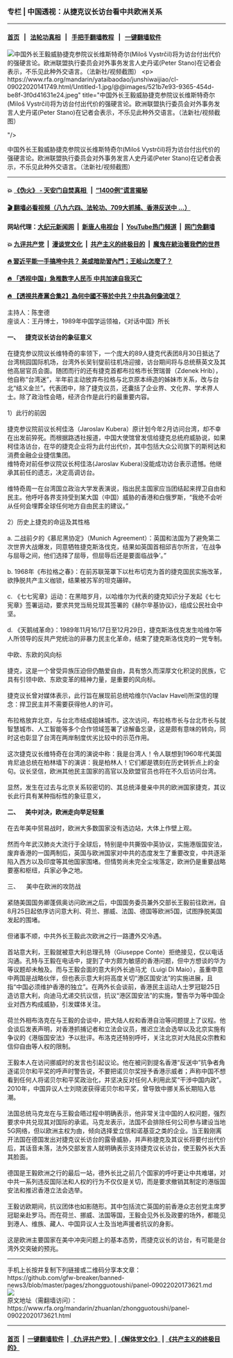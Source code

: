 ### 专栏 | 中国透视：从捷克议长访台看中共欧洲关系
------------------------

#### [首页](https://github.com/gfw-breaker/banned-news3/blob/master/README.md) &nbsp;&nbsp;|&nbsp;&nbsp; [法轮功真相](https://github.com/begood0513/basic/blob/master/README.md)  &nbsp;&nbsp;|&nbsp;&nbsp; [手把手翻墙教程](https://github.com/gfw-breaker/guides/wiki)  &nbsp;&nbsp;|&nbsp;&nbsp; [一键翻墙软件](https://github.com/gfw-breaker/nogfw/blob/master/README.md)  



<div id="headerimg">
 <img alt="中国外长王毅威胁捷克参院议长维斯特奇尔(Miloš Vystrčil)将为访台付出代价的强硬言论。欧洲联盟执行委员会对外事务发言人史丹诺(Peter Stano)在记者会表示，不乐见此种外交语言。（法新社/视频截图）

" src="https://www.rfa.org/mandarin/yataibaodao/junshiwaijiao/cl-09022020141749.html/Untitled-1.jpg/@@images/521b7e93-9365-454d-be8f-3f0d41631e24.jpeg" title="中国外长王毅威胁捷克参院议长维斯特奇尔(Miloš Vystrčil)将为访台付出代价的强硬言论。欧洲联盟执行委员会对外事务发言人史丹诺(Peter Stano)在记者会表示，不乐见此种外交语言。（法新社/视频截图）

"/>
 <div id="headerimgcontents">
  <div id="headerimgcaption">
   <span>
    中国外长王毅威胁捷克参院议长维斯特奇尔(Miloš Vystrčil)将为访台付出代价的强硬言论。欧洲联盟执行委员会对外事务发言人史丹诺(Peter Stano)在记者会表示，不乐见此种外交语言。（法新社/视频截图）
   </span>
   <!-- zoomattribute -->
  </div>
  <!-- headerimgcaption -->
 </div>
 <!-- headerimagecontents -->
</div>

<hr/>


#### 💥 [《伪火》 - 天安门自焚真相 ](http://141.164.51.119:10000/videos/blog/weihuo.html)&nbsp; |&nbsp; [“1400例”谎言揭秘  ](http://141.164.51.119:10000/videos/blog/jiexi1400.html)

#### [ 🎬  翻墙必看视频（八九六四、法轮功、709大抓捕、香港反送中 ...）](https://github.com/gfw-breaker/links/blob/master/banned.md)

#### 网站代理：[大纪元新闻网](http://167.172.10.89:10080/gb/) &nbsp;|&nbsp; [新唐人电视台](http://167.172.10.89:8808/gb/)  &nbsp;|&nbsp; [YouTube热门频道](http://158.247.203.241/youtube.html) &nbsp;|&nbsp; [网门免翻墙](http://158.247.203.241:11000/show.aspx?name=ogHome)

#### 💥 [九评共产党](http://141.164.51.119:10000/videos/res/jiuping/)&nbsp; |&nbsp; [漫谈党文化](http://141.164.51.119:10000/videos/res/mtdwh/)&nbsp; |&nbsp; [共产主义的终极目的](http://141.164.51.119:10000/videos/res/zjmd/)&nbsp; |&nbsp; [魔鬼在統治著我們的世界](http://141.164.51.119:10000/videos/res/TheSpecter/)  

#### [ 🔥  習近平能一手搞垮中共？ 美或暗助習內鬥；王岐山怎麼了？](http://141.164.51.119:10000/videos/news/epoch02.html)

#### [ 🔥  「透视中国」急推数字人民币 中共加速自我灭亡](http://141.164.51.119:10000/videos/news/don01.html)

#### [ 🔥  【透視共產黨合集2】為何中國不等於中共？中共為何像流氓？](http://141.164.51.119:10000/videos/news/../res/detox/index.html)

<div id="storytext">
 <div>
  <div class="slot_header">
  </div>
 </div>
 <p>
  主持人：陈奎德
  <br/>
  座谈人：王丹博士，1989年中国学运领袖，《对话中国》所长
  <br/>
  <b>
   <br/>
   一、    捷克议长访台的象征意义
  </b>
  <br/>
  <br/>
  在捷克参议院议长维特奇的率领下，一个庞大的89人捷克代表团8月30日抵达了台湾桃园国际机场，台湾外长吴钊燮前往机场迎接，访台期间将与总统蔡英文及其他高层官员会面。随团而行的还有捷克首都布拉格市长贺瑞普（Zdenek Hrib），他自称“台湾迷”，半年前主动放弃布拉格与北京原本缔造的姊妹市关系，改与台北“结义金兰”。代表团中，除了捷克议员，还囊括了企业界、文化界、学术界人士。除了政治性会晤，经济合作是此行的最重要内容。
  <br/>
  <br/>
  1）此行的前因
  <br/>
  <br/>
  捷克参议院前议长柯佳洛（Jaroslav Kubera）原计划今年2月访问台湾，却不幸在出发前猝死。而根据路透社报道，中国大使馆曾发信给捷克总统府威胁说，如果柯佳洛访台，在华的捷克企业将为此付出代价，其中包括大众公司旗下的斯柯达和消费金融企业捷信集团。
  <br/>
  维特奇对前任参议院议长柯佳洛(Jaroslav Kubera)没能成功访台表示遗憾。他继承其前任的遗志，决定高调访台。
  <br/>
  <br/>
  维特奇周一在台湾国立政治大学发表演说，指出民主国家应当团结起来捍卫自由和民主。他呼吁各界支持受到某大国（中国）威胁的香港和白俄罗斯，“我绝不会听从任何会埋葬全球任何地方自由民主的建议。”
  <br/>
  <br/>
  2）历史上捷克的命运及其性格
  <br/>
  <br/>
  a. 二战前夕的《慕尼黑协定》（Munich Agreement）：英国和法国为了避免第二次世界大战爆发，同意牺牲捷克斯洛伐克，结果如英国首相邱吉尔所言，‘在战争与屈辱之间，他们选择了屈辱，但屈辱后还是要面临战争’。”
  <br/>
  <br/>
  b. 1968年《布拉格之春》：在前苏联笼罩下以杜布切克为首的捷克国民实施改革，欲挣脱共产主义枷锁，结果被苏军的坦克碾碎。
  <br/>
  <br/>
  c. 《七七宪章》运动：在黑暗岁月，以哈维尔为代表的捷克知识分子发起《七七宪章》签署运动，要求共党当局兑现其签署的《赫尔辛基协议》，组成公民社会中坚。
  <br/>
  <br/>
  d. 《天鹅绒革命》：1989年11月16/17日至12月29日，捷克斯洛伐克发生哈维尔等人所领导的反共产党统治的非暴力民主化革命，结束了捷克斯洛伐克的一党专制。
  <br/>
  <br/>
  中欧、东欧的风向标
  <br/>
  <br/>
  捷克，这是一个曾受异族压迫但仍酷爱自由，具有悠久而深厚文化积淀的民族，它具有引领中欧、东欧变革的精神力量，是重要的风向标。
  <br/>
  <br/>
  捷克议长曾对媒体表示，此行旨在展现前总统哈维尔(Vaclav Havel)所深信的理念：捍卫民主并不需要获得他人的许可。
  <br/>
  <br/>
  布拉格放弃北京，与台北市结成姐妹城市。这次访问，布拉格市长与台北市长与就智慧城市、人工智能等多个合作领域签署了谅解备忘录，这是颇有意味的转向，同时这也彰显了台湾在两岸制度优劣比较中的示范作用。
  <br/>
  <br/>
  这次捷克议长维特奇在台湾的演说中称：我是台湾人！令人联想到1960年代美国肯尼迪总统在柏林墙下的演讲：我是柏林人！它们都是镌刻在历史转折点上的金句。议长坚信，欧洲其他民主国家的高官以及欧盟官员也将在不久后访问台湾。
  <br/>
  <br/>
  显然，发生在过去与北京关系较密切的、其总统泽曼亲中共的欧洲国家捷克，其议长此行具有某种指标性的象征意义，
  <br/>
  <br/>
  <b>
   二、    美中对决，欧洲走向举足轻重
  </b>
  <br/>
  <br/>
  在去年美中贸易战时，欧洲大多数国家没有选边站，大体上作壁上观。
  <br/>
  <br/>
  然而今年武汉肺炎大流行于全球后，特别是中共撕毁中英协议，实施港版国安法，废弃香港的一国两制后，英国与欧洲国家对中共的态度发生了重要改变，中共逐渐陷入西方以及印度等其他国家围堵。但情势尚未完全尘埃落定，欧洲仍是重要战略要塞和枢纽，兵家必争之地。
  <br/>
  <br/>
  三、    美中在欧洲的攻防战
  <br/>
  <br/>
  紧随美国国务卿蓬佩奥访问欧洲之后，中国国务委员兼外交部长王毅前往欧洲，自8月25日起依序访问意大利、荷兰、挪威、法国、德国等欧洲5国，试图挣脱美国发起的围堵。
  <br/>
  <br/>
  但诸事不顺，中共外长王毅此次欧洲之行一路遭外交冷遇。
  <br/>
  <br/>
  首站意大利，王毅就被意大利总理孔特（Giuseppe Conte）拒绝接见，仅以电话沟通。孔特与王毅在电话中，提到了中方颇为敏感的香港问题，但中方想谈的华为等议题却未触及。而与王毅会面的意大利外长迪马尤（Luigi Di Maio），虽重申意中两国是战略伙伴，但也表示意大利将高度关切“港区国安法”的实施进展，且指“中国必须维护香港的独立”。在两外长会谈前，香港民主运动人士罗冠聪25日造访意大利，向迪马尤递交抗议信，抗议“港区国安法”的实施，警告华为等中国企业对西方构成威胁，引发媒体关注。
  <br/>
  <br/>
  荷兰外相布洛克在与王毅的会谈中，把大陆人权和香港自治等问题提上了议程。他会谈后发表声明，对香港抓捕记者和立法会议员，推迟立法会选举以及北京实施有争议的《港版国安法》予以批评。布洛克还特别呼吁，关注北京对大陆民众宗教和信仰自由等人权的限制。
  <br/>
  <br/>
  王毅本人在访问挪威时的发言也引起议论。他在被问到提名香港“反送中”抗争者角逐诺贝尔和平奖的呼声时警告说，不要把诺贝尔奖授予香港示威者；声称中国不想看到任何人将诺贝尔和平奖政治化，并坚决反对任何人利用此奖“干涉中国内政”。2010年，中国异议人士刘晓波获得诺贝尔和平奖，曾导致中挪关系长期陷入低潮。
  <br/>
  <br/>
  法国总统马克龙在与王毅会晤过程中明确表示，他非常关注中国的人权问题，强烈要求中共兑现其对国际的承诺。马克龙表示，法国不会排除任何公司参与建设当地5G网络，但以欧洲主权为由，倾向选择爱立信和诺基亚之类的企业。当王毅刚离开法国在德国发出对捷克议长访台的露骨威胁，并声称捷克及其议长将要付出代价后，其话音未落，法外交部发言人就明确表示支持捷克议长访台，使王毅外长大丢其脸面。
  <br/>
  <br/>
  德国是王毅欧洲之行的最后一站，德外长比之前几个国家的呼吁更让中共难堪，对中共一系列违反国际法和人权的行为不仅仅是关切，而是要求撤销其制定的港版国安法和推迟香港立法会选举。
  <br/>
  <br/>
  王毅访欧期间，抗议团体也如影随形。其中包括流亡英国的前香港众志创党主席罗冠聪亲赴罗马。而在荷兰、挪威、法国等国，王毅会见外长及政要的场外，都能见到港人、维族、藏人、中国异议人士及当地声援者抗议的身影。
  <br/>
  <br/>
  这是欧洲主要国家在美中冲突问题上的基本态势，而捷克议长的访台，有可能是台湾外交突破的预兆。
 </p>
</div>

<hr/>
手机上长按并复制下列链接或二维码分享本文章：<br/>
https://github.com/gfw-breaker/banned-news3/blob/master/pages/zhongguotoushi/panel-09022020173621.md <br/>
<a href='https://github.com/gfw-breaker/banned-news3/blob/master/pages/zhongguotoushi/panel-09022020173621.md'><img src='https://github.com/gfw-breaker/banned-news3/blob/master/pages/zhongguotoushi/panel-09022020173621.md.png'/></a> <br/>
原文地址（需翻墙访问）：https://www.rfa.org/mandarin/zhuanlan/zhongguotoushi/panel-09022020173621.html


------------------------
#### [首页](https://github.com/gfw-breaker/banned-news3/blob/master/README.md) &nbsp;|&nbsp; [一键翻墙软件](https://github.com/gfw-breaker/nogfw/blob/master/README.md) &nbsp;| [《九评共产党》](https://github.com/gfw-breaker/9ping.md/blob/master/README.md#九评之一评共产党是什么) | [《解体党文化》](https://github.com/gfw-breaker/jtdwh.md/blob/master/README.md) | [《共产主义的终极目的》](https://github.com/gfw-breaker/gczydzjmd.md/blob/master/README.md)


<img src='http://gfw-breaker.win/banned-news3/pages/zhongguotoushi/panel-09022020173621.md' width='0px' height='0px'/>
